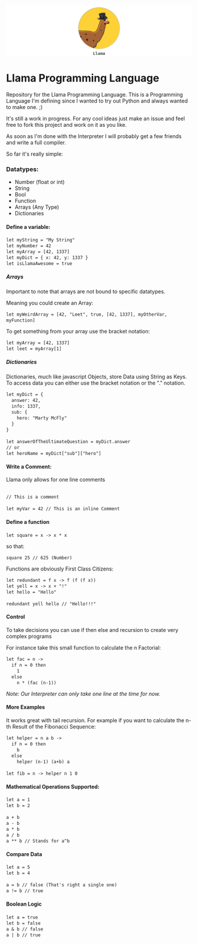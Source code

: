 ![alt text](https://raw.githubusercontent.com/mathiasquintero/LlamaLang/master/logo.png "Small logo I made while I had time ;)")

# Llama Programming Language
Repository for the Llama Programming Language.
This is a Programming Language I'm defining since I wanted to try out Python and always wanted to make one. ;)

It's still a work in progress.
For any cool ideas just make an issue and feel free to fork this project and work on it as you like.

As soon as I'm done with the Interpreter I will probably get a few friends and write a full compiler.

So far it's really simple:

### Datatypes:

* Number (float or int)
* String
* Bool
* Function
* Arrays (Any Type)
* Dictionaries

#### Define a variable:

```
let myString = "My String"
let myNumber = 42
let myArray = [42, 1337]
let myDict = { x: 42, y: 1337 }
let isLlamaAwesome = true
```

##### Arrays

Important to note that arrays are not bound to specific datatypes.

Meaning you could create an Array:

```
let myWeirdArray = [42, "Leet", true, [42, 1337], myOtherVar, myFunction]
```

To get something from your array use the bracket notation:

```
let myArray = [42, 1337]
let leet = myArray[1]
```

##### Dictionaries

Dictionaries, much like javascript Objects, store Data using String as Keys.
To access data you can either use the bracket notation or the "." notation.

```
let myDict = { 
  answer: 42, 
  info: 1337, 
  sub: { 
    hero: "Marty McFly" 
  } 
}

let answerOfTheUltimateQuestion = myDict.answer
// or
let heroName = myDict["sub"]["hero"]
```



#### Write a Comment:

Llama only allows for one line comments

```

// This is a comment

let myVar = 42 // This is an inline Comment

```

#### Define a function

```
let square = x -> x * x
```

so that:

```
square 25 // 625 (Number)
```

Functions are obviously First Class Citizens:

```
let redundant = f x -> f (f (f x))
let yell = x -> x + "!"
let hello = "Hello"

redundant yell hello // "Hello!!!"
```

#### Control

To take decisions you can use if then else and recursion to create very complex programs

For instance take this small function to calculate the n Factorial:

```
let fac = n ->
  if n = 0 then
    1
  else
    n * (fac (n-1))
```

*Note: Our Interpreter can only take one line at the time for now.*

#### More Examples

It works great with tail recursion. For example if you want to calculate the n-th Result of the Fibonacci Sequence:

```
let helper = n a b ->
  if n = 0 then
    b
  else
    helper (n-1) (a+b) a

let fib = n -> helper n 1 0
```

#### Mathematical Operations Supported:

```
let a = 1
let b = 2

a + b
a - b
a * b
a / b
a ** b // Stands for a^b
```

#### Compare Data

```
let a = 5
let b = 4

a = b // false (That's right a single one)
a != b // true
```

#### Boolean Logic

```
let a = true
let b = false
a & b // false
a | b // true
```
